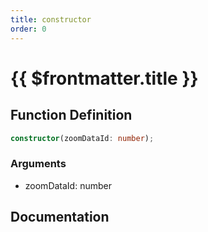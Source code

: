 ```yaml
---
title: constructor
order: 0
---
```


# {{ $frontmatter.title }}

## Function Definition

```ts
constructor(zoomDataId: number);
```

### Arguments

* zoomDataId: number

## Documentation

<!--@include: ./parts/constructor.md-->
